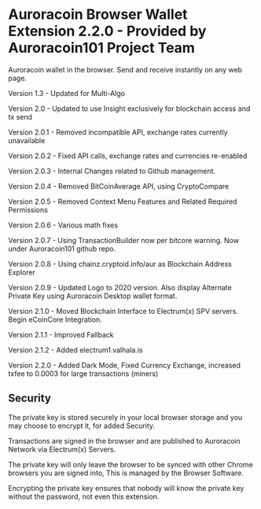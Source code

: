 # Auroracoin Browser Wallet Extension 2.2.0 - Provided by Auroracoin101 Project Team

Auroracoin wallet in the browser. Send and receive instantly on any web page.

Version 1.3 - Updated for Multi-Algo

Version 2.0 - Updated to use Insight exclusively for blockchain access and tx send

Version 2.0.1 - Removed incompatible API, exchange rates currently unavailable

Version 2.0.2 - Fixed API calls, exchange rates and currencies re-enabled

Version 2.0.3 - Internal Changes related to Github management.

Version 2.0.4 - Removed BitCoinAverage API, using CryptoCompare

Version 2.0.5 - Removed Context Menu Features and Related Required Permissions

Version 2.0.6 - Various math fixes

Version 2.0.7 - Using TransactionBuilder now per bitcore warning. Now under Auroracoin101 github repo.

Version 2.0.8 - Using chainz.cryptoid.info/aur as Blockchain Address Explorer

Version 2.0.9 - Updated Logo to 2020 version. Also display Alternate Private Key using Auroracoin Desktop wallet format.

Version 2.1.0 - Moved Blockchain Interface to Electrum(x) SPV servers. Begin eCoinCore Integration.

Version 2.1.1 - Improved Fallback

Version 2.1.2 - Added electrum1.valhala.is

Version 2.2.0 - Added Dark Mode, Fixed Currency Exchange, increased txfee to 0.0003 for large transactions (miners)


## Security

The private key is stored securely in your local browser storage and you may choose to encrypt it,
for added Security.

Transactions are signed in the browser and are published to Auroracoin Network via Electrum(x) Servers.

The private key will only leave the browser to be synced with other Chrome browsers you are signed into,
This is managed by the Browser Software.

Encrypting the private key ensures that nobody will know the private key without the password, not even this extension.

